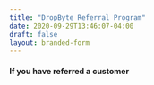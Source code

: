 ```yaml
---
title: "DropByte Referral Program"
date: 2020-09-29T13:46:07-04:00
draft: false
layout: branded-form
---
```


#### If you have referred a customer
